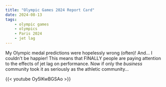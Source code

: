 ```yaml
---
title: "Olympic Games 2024 Report Card"
date: 2024-08-13
tags:
    - olympic games
    - olympics
    - Paris 2024
    - jet lag
---
```


My Olympic medal predictions were hopelessly wrong (often)! And... I couldn't be happier! This means that FINALLY people are paying attention to the effects of jet lag on performance. Now if only the *business* community took it as seriously as the athletic community...

{{< youtube Oy5lKwBGSAo >}}
